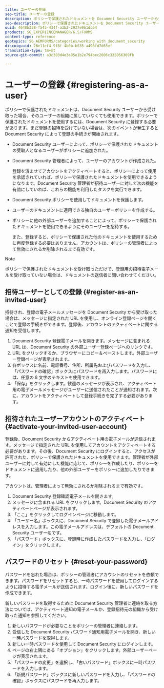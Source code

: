 ```yaml
---
title: ユーザーの登録
seo-title: ユーザーの登録
description: ポリシーで保護されたドキュメントを Document Security ユーザーから受け取ったときに、そのユーザーの組織に属していなくてもドキュメントを使用できるようにする方法について説明します。
seo-description: ポリシーで保護されたドキュメントを Document Security ユーザーから受け取ったときに、そのユーザーの組織に属していなくてもドキュメントを使用できるようにする方法について説明します。
uuid: 4648b358-f545-434f-a3b2-2937e961dc64
products: SG_EXPERIENCEMANAGER/6.5/FORMS
content-type: reference
geptopics: SG_AEMFORMS/categories/working_with_document_security
discoiquuid: 26e11ef4-9f8f-4b0b-b035-a498fd7d65ef
translation-type: tm+mt
source-git-commit: a3c303d4e3a85e1b2e794bec2006c335056309fb

---
```



# ユーザーの登録 {#registering-as-a-user}

ポリシーで保護されたドキュメントは、Document Security ユーザーから受け取った場合、そのユーザーの組織に属していなくても使用できます。ポリシーで保護されたドキュメントを使用するには、Document Security に登録する必要があります。まだ登録の招待を受けていない場合は、次のイベントが発生すると Document Security によって登録の手続きが開始されます。

* Document Security ユーザーによって、ポリシーで保護されたドキュメントの受取人となるユーザーがポリシーに追加された。
* Document Security 管理者によって、ユーザーのアカウントが作成された。

   登録を済ませてアカウントをアクティベートすると、ポリシーによって使用を承認されていれば、ポリシーで保護されたドキュメントを使用できるようになります。Document Security 管理者が招待ユーザーに対して次の機能を有効にしていれば、これらの機能を利用したタスクを実行できます。

* Document Security ポリシーを使用してドキュメントを保護します。
* ユーザーのドキュメントに適用できる独自のユーザーポリシーを作成する。
* ポリシーに他の外部ユーザーを追加することによって、ポリシーで保護されたドキュメントを使用できるようにそのユーザーを招待する。

   また、登録すると、ポリシーで保護された他のドキュメントを使用するために再度登録する必要はありません。アカウントは、ポリシーの管理者によって無効にされるか削除されるまで有効です。

>[!NOTE]
>
>ポリシーで保護されたドキュメントを受け取っただけで、登録用の招待電子メールを受け取っていない場合は、ドキュメントの送信者に問い合わせてください。

## 招待ユーザーとしての登録 {#register-as-an-invited-user}

招待され、登録の電子メールメッセージを Document Security から受け取った場合は、メッセージに指定された URL を使用し、オンライン登録ページを開くことで登録の手続きができます。登録後、アカウントのアクティベートに関する通知を受信します。

1. Document Security 登録電子メールを開きます。メッセージに含まれる URL は、Document Security の外部ユーザー登録ページへのリンクです。
1. URL をクリックするか、ブラウザーにコピー＆ペーストします。外部ユーザー登録ページが表示されます。
1. 各ボックスに名前、電話番号、住所、所属先およびパスワードを入力し、「パスワードの確認」ボックスにパスワードを再入力します。パスワードには、任意の 8 文字のテキストを使用できます。
1. 「保存」をクリックします。歓迎のメッセージが表示され、アクティベート用の電子メールメッセージがユーザーに送信されたことが通知されます。次に、アカウントをアクティベートして登録手続きを完了する必要があります。

## 招待されたユーザーアカウントのアクティベート {#activate-your-invited-user-account}

登録後、Document Security からアクティベート用の電子メールが送信されます。メッセージで指定された URL を使用してアカウントをアクティベートする必要があります。その後、Document Security にログインすると、アクセスが許可された、ポリシーで保護されたドキュメントを使用できます。管理者が外部ユーザーに対して有効にした機能に応じて、ポリシーを作成したり、ポリシーをドキュメントに適用したり、他の外部ユーザーをポリシーに追加したりできます。

アカウントは、管理者によって無効にされるか削除されるまで有効です。

1. Document Security 登録確認電子メールを開きます。
1. メッセージに含まれる URL をクリックします。Document Security のアクティベートページが表示されます。
1. 「ここ」をクリックしてログインページに移動します。
1. 「ユーザー名」ボックスに、Document Security で登録した電子メールアドレスを入力します。この電子メールアドレスは、デフォルトの Document Security ユーザー名です。
1. 「パスワード」ボックスに、登録時に作成したパスワードを入力し、「ログイン」をクリックします。

## パスワードのリセット {#reset-your-password}

パスワードを忘れた場合は、ポリシーの管理者にアカウントのリセットを依頼できます。パスワードをリセットすると、一時パスワードを使用してログインするように招待する電子メールが送信されます。ログイン後に、新しいパスワードを作成できます。

新しいパスワードを取得するために Document Security 管理者に連絡を取る方法については、アクティベート通知の電子メールか、登録招待元の組織から受け取った通知を参照してください。

1. 新しいパスワードが必要なことをポリシーの管理者に連絡します。
1. 受信した Document Security パスワード通知用電子メールを開き、新しい一時パスワードを取得します。
1. 新しい一時パスワードを使用して Document Security にログインします。
1. ページの右上隅にある「オプション」をクリックします。外部ユーザーページが表示されます。
1. 「パスワードの変更」を選択し、「古いパスワード」ボックスに一時パスワードを入力します。
1. 「新規パスワード」ボックスに新しいパスワードを入力し、「パスワードの確認」ボックスにパスワードを再入力します。

